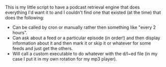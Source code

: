 This is my little script to have a podcast retrieval engine that does
everything I'd want it to and I couldn't find one that existed (at the time)
that does the following:

*  Can be called by cron or manually rather then something like "every 2 hours".
*  Can ask about a feed or a particular episode (in order!) and then
display information about it and then mark it or skip it or whatever for some
feeds and just get the others.
*  Will call a custom executable to do whatever with the d/l~ed file (in my case
I put it in my own rotation for my mp3 player).
